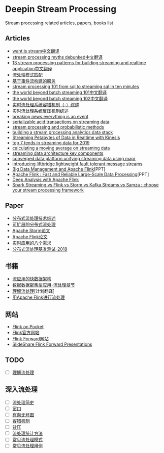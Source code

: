 # Deepin Stream Processing
Stream processing related articles, papers, books list

## Articles
+ [waht is stream](https://wso2.com/library/articles/2018/05/what-is-stream-processing/)[中文翻译](what-is-stream.md)
+ [stream processing myths debunked](https://dataconomy.com/2017/02/stream-processing-myths-debunked/)[中文翻译](https://www.infoq.cn/article/2016/12/error-stream-proce-eliminate)
+ [13 stream processing patterns for building streaming and realtime application](https://iwringer.wordpress.com/2015/08/03/patterns-for-streaming-realtime-analytics/)[中文翻译](13-stream-processing-patterns-for-building-streaming-and-realtime-application.md)
+ [流处理模式匹配](http://support.huawei.com/huaweiconnect/enterprise/huawei/m/ViewThread.html?tid=327735)
+ [基于事件流构建的服务](https://github.com/jasonGeng88/blog/blob/master/201706/event.md)
+ [stream processing 101 from sql to streaming sql in ten minutes](https://wso2.com/library/articles/2018/02/stream-processing-101-from-sql-to-streaming-sql-in-ten-minutes/)
+ [the world beyond batch streaming 101](https://www.oreilly.com/ideas/the-world-beyond-batch-streaming-101)[中文翻译](https://www.zhouyongyi.com/the-world-beyond-batch-streaming-101/)
+ [the world beyond batch streaming 102](https://www.oreilly.com/ideas/the-world-beyond-batch-streaming-102)[中文翻译](https://www.zhouyongyi.com/the-world-beyond-batch-streaming-102/)
+ [实时流处理系统容错机制（-）综述](https://blog.csdn.net/qq_21125183/article/details/80829483)
+ [实时流处理系统反压机制综述](https://blog.csdn.net/qq_21125183/article/details/80708142)
+ [breaking news everything is an event](https://blog.florimondmanca.com/breaking-news-everything-is-an-event)
+ [serializable acid transactions on streaming data](https://www.ververica.com/blog/serializable-acid-transactions-on-streaming-data?hn)
+ [stream processing and probabilistic methods](https://bravenewgeek.com/stream-processing-and-probabilistic-methods/)
+ [building a stream processing analytics data stack](https://medium.com/@henridf/building-a-streaming-analytics-data-stack-ea0641048661)
+ [Streaming Petabytes of Data in Realtime with Kinesis](http://tech.adroll.com/blog/data/2015/06/26/kinesis.html)
+ [top 7 tends in streaming data for 2019](https://www.upsolver.com/blog/top-7-trends-in-streaming-data-for-2019)
+ [calculating a moving average on streaming data](https://dev.to/nestedsoftware/calculating-a-moving-average-on-streaming-data-5a7k)
+ [streaming data architecture key components](https://www.upsolver.com/blog/streaming-data-architecture-key-components#utm_source=hackernews&utm_medium=referral)
+ [converged data platform unifying streaming data using mapr](https://softwareengineeringdaily.com/2018/11/09/converged-data-platform-unifying-streaming-data-using-mapr/)
+ [introducing liftbridge lightweight fault tolerant message streams](https://bravenewgeek.com/introducing-liftbridge-lightweight-fault-tolerant-message-streams/)
+ [Big Data Management and Apache Flink](http://helper.ipam.ucla.edu/publications/dmc2017/dmc2017_14072.pdf)[PPT]
+ [Apache Flink : Fast and Reliable Large-Scale Data Processing](http://events17.linuxfoundation.org/sites/events/files/slides/flink-apachecon2.pdf)[PPT]
+ [Deep Analysis with Apache Flink](https://acmsocc.github.io/2018/slides/socc18-slides-kunft.pdf)
+ [Spark Streaming vs Flink vs Storm vs Kafka Streams vs Samza : choose your stream processing framework](https://medium.com/@chandanbaranwal/spark-streaming-vs-flink-vs-storm-vs-kafka-streams-vs-samza-choose-your-stream-processing-91ea3f04675b)

## Paper
+ [分布式流处理技术综述](http://idke.ruc.edu.cn/publications/special%20issues/Big%20Data%20Management/Distributed%20Stream%20Processing%20A%20Survey.pdf)
+ [可扩展的分布式流处理](http://nms.csail.mit.edu/papers/CIDR_CRC.pdf)
+ [Apache Storm论文](https://cs.brown.edu/courses/cs227/archives/2015/papers/ss-storm.pdf)
+ [Apache Flink论文](http://asterios.katsifodimos.com/assets/publications/flink-deb.pdf)
+ [实时应用的八个需求](http://cs.brown.edu/~ugur/8rulesSigRec.pdf)
+ [分布式流处理基准测试-2018](https://arxiv.org/pdf/1802.08496.pdf)

## 书籍
+ [流应用的快数据架构](https://learning.oreilly.com/library/view/fast-data-architectures/9781492038771/)
+ [数据数据密集型应用-流处理章节](https://vonng.gitbooks.io/ddia-cn/content/ch11.html)
+ [理解流处理](https://learning.oreilly.com/library/view/making-sense-of/9781492042563/)[计划翻译]
+ [用Apache Flink进行流处理](https://www.oreilly.com/library/view/stream-processing-with/9781491974285/)

## 网站
+ [Flink on Pocket](https://getpocket.com/explore/flink)
+ [Flink官方网站](https://flink.apache.org/)
+ [Flink Forward网站](https://www.flink-forward.org/)
+ [SlideShare Flink Forward Presentations](https://www.slideshare.net/FlinkForward/presentations)

## TODO
+ [ ] [理解流处理](making-sence-of-stream-processing/README.md)

## 深入流处理
+ [ ] [流处理简史]()
+ [ ] [窗口]()
+ [ ] [有向无环图]()
+ [ ] [容错机制]()
+ [ ] [背压]()
+ [ ] [流处理统计方法]()
+ [ ] [常见流处理模式]()
+ [ ] [常见流处理用例]()
